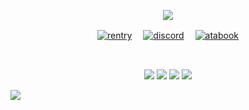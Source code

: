 <p align="center">
<img src="https://files.catbox.moe/f9uno7.webp"/>
</p>

<p align="center"
  
[![rentry](https://files.catbox.moe/caa560.png)](https://rentry.co/sherlocks) 　[![discord](https://files.catbox.moe/0rye08.png)](https://discordid.netlify.app/?id=794646333821681674) 　[![atabook](https://files.catbox.moe/6ulfqp.png)](https://moriarty.atabook.org/)

<br>

<p align="center">
<img src="https://files.catbox.moe/mtpmh0.png"/>
<img src="https://files.catbox.moe/m3i5qq.webp"/>
<img src="https://files.catbox.moe/5bd011.webp"/>
<img src="https://files.catbox.moe/lqprwj.webp"/>
<p align="center">

![](https://komarev.com/ghpvc/?username=cupidscharm&color=191919&label=sinners&style=plastic)
